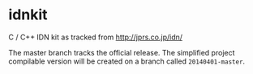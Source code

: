 idnkit
======

C / C++ IDN kit as tracked from http://jprs.co.jp/idn/

The master branch tracks the official release. The simplified project compilable version will be created on a branch called `20140401-master`.
